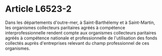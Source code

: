 # Article L6523-2

Dans les départements d'outre-mer, à Saint-Barthélemy et à Saint-Martin, les organismes collecteurs paritaires agréés à compétence interprofessionnelle rendent compte aux organismes collecteurs paritaires agréés à compétence nationale et professionnelle de l'utilisation des fonds collectés auprès d'entreprises relevant du champ professionnel de ces organismes.